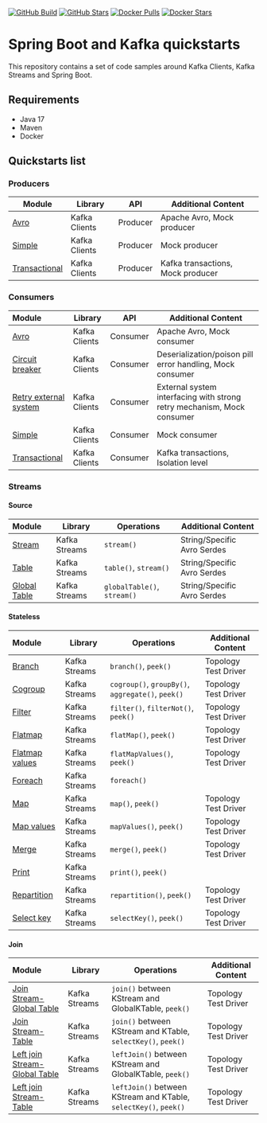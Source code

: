 [![GitHub Build](https://img.shields.io/github/workflow/status/loicgreffier/spring-boot-kafka-quickstarts/continuous-integration/main?logo=github&style=for-the-badge)](https://github.com/loicgreffier/spring-boot-kafka-quickstarts/actions/workflows/continuous_integration.yml)
[![GitHub Stars](https://img.shields.io/github/stars/loicgreffier/spring-boot-kafka-quickstarts?logo=github&style=for-the-badge)](https://github.com/loicgreffier/spring-boot-kafka-quickstarts)
[![Docker Pulls](https://img.shields.io/docker/pulls/loicgreffier/spring-boot-kafka-quickstarts?label=Pulls&logo=docker&style=for-the-badge)](https://hub.docker.com/r/loicgreffier/spring-boot-kafka-quickstarts/tags)
[![Docker Stars](https://img.shields.io/docker/stars/loicgreffier/spring-boot-kafka-quickstarts?label=Stars&logo=docker&style=for-the-badge)](https://hub.docker.com/r/loicgreffier/spring-boot-kafka-quickstarts)

# Spring Boot and Kafka quickstarts

This repository contains a set of code samples around Kafka Clients, Kafka Streams and Spring Boot. 

## Requirements

- Java 17
- Maven
- Docker 

## Quickstarts list

### Producers

| Module                                                                    | Library       | API      | Additional Content                |
|---------------------------------------------------------------------------|---------------|----------|-----------------------------------|
| [Avro](/kafka-producer-quickstarts/kafka-producer-avro)                   | Kafka Clients | Producer | Apache Avro, Mock producer        |
| [Simple](/kafka-producer-quickstarts/kafka-producer-simple)               | Kafka Clients | Producer | Mock producer                     |
| [Transactional](/kafka-producer-quickstarts/kafka-producer-transactional) | Kafka Clients | Producer | Kafka transactions, Mock producer |

### Consumers

| Module                                                                                    | Library       | API      | Additional Content                                                     |
|:------------------------------------------------------------------------------------------|---------------|----------|------------------------------------------------------------------------|
| [Avro](/kafka-consumer-quickstarts/kafka-consumer-avro)                                   | Kafka Clients | Consumer | Apache Avro, Mock consumer                                             |
| [Circuit breaker](/kafka-consumer-quickstarts/kafka-consumer-circuit-breaker)             | Kafka Clients | Consumer | Deserialization/poison pill error handling, Mock consumer              |
| [Retry external system](/kafka-consumer-quickstarts/kafka-consumer-retry-external-system) | Kafka Clients | Consumer | External system interfacing with strong retry mechanism, Mock consumer |
| [Simple](/kafka-consumer-quickstarts/kafka-consumer-simple)                               | Kafka Clients | Consumer | Mock consumer                                                          |
| [Transactional](/kafka-consumer-quickstarts/kafka-consumer-transactional)                 | Kafka Clients | Consumer | Kafka transactions, Isolation level                                    |

### Streams

#### Source

| Module                                                                            | Library       | Operations                  | Additional Content          |
|:----------------------------------------------------------------------------------|---------------|-----------------------------|-----------------------------|
| [Stream](/kafka-streams-quickstarts/kafka-streams-foreach)                        | Kafka Streams | `stream()`                  | String/Specific Avro Serdes |
| [Table](/kafka-streams-quickstarts/kafka-streams-join-stream-table)               | Kafka Streams | `table()`, `stream()`       | String/Specific Avro Serdes |
| [Global Table](/kafka-streams-quickstarts/kafka-streams-join-stream-global-table) | Kafka Streams | `globalTable()`, `stream()` | String/Specific Avro Serdes |

#### Stateless

| Module                                                                    | Library       | Operations                                        | Additional Content   |
|:--------------------------------------------------------------------------|---------------|---------------------------------------------------|----------------------|
| [Branch](/kafka-streams-quickstarts/kafka-streams-branch)                 | Kafka Streams | `branch()`, `peek()`                              | Topology Test Driver |
| [Cogroup](/kafka-streams-quickstarts/kafka-streams-cogroup)               | Kafka Streams | `cogroup()`, `groupBy()`, `aggregate()`, `peek()` | Topology Test Driver |
| [Filter](/kafka-streams-quickstarts/kafka-streams-filter)                 | Kafka Streams | `filter()`, `filterNot()`, `peek()`               | Topology Test Driver |
| [Flatmap](/kafka-streams-quickstarts/kafka-streams-flatmap)               | Kafka Streams | `flatMap()`, `peek()`                             | Topology Test Driver |
| [Flatmap values](/kafka-streams-quickstarts/kafka-streams-flatmap-values) | Kafka Streams | `flatMapValues()`, `peek()`                       | Topology Test Driver |
| [Foreach](/kafka-streams-quickstarts/kafka-streams-foreach)               | Kafka Streams | `foreach()`                                       |                      |
| [Map](/kafka-streams-quickstarts/kafka-streams-map)                       | Kafka Streams | `map()`, `peek()`                                 | Topology Test Driver |
| [Map values](/kafka-streams-quickstarts/kafka-streams-map-values)         | Kafka Streams | `mapValues()`, `peek()`                           | Topology Test Driver |
| [Merge](/kafka-streams-quickstarts/kafka-streams-merge)                   | Kafka Streams | `merge()`, `peek()`                               | Topology Test Driver |
| [Print](/kafka-streams-quickstarts/kafka-streams-print)                   | Kafka Streams | `print()`, `peek()`                               |                      |
| [Repartition](/kafka-streams-quickstarts/kafka-streams-repartition)       | Kafka Streams | `repartition()`, `peek()`                         | Topology Test Driver |
| [Select key](/kafka-streams-quickstarts/kafka-streams-select-key)         | Kafka Streams | `selectKey()`, `peek()`                           | Topology Test Driver |

#### Join

| Module                                                                                                  | Library       | Operations                                                       | Additional Content   |
|:--------------------------------------------------------------------------------------------------------|---------------|------------------------------------------------------------------|----------------------|
| [Join Stream-Global Table](/kafka-streams-quickstarts/kafka-streams-join-stream-global-table)           | Kafka Streams | `join()` between KStream and GlobalKTable, `peek()`              | Topology Test Driver |
| [Join Stream-Table](/kafka-streams-quickstarts/kafka-streams-join-stream-table)                         | Kafka Streams | `join()` between KStream and KTable, `selectKey()`, `peek()`     | Topology Test Driver |
| [Left join Stream-Global Table](/kafka-streams-quickstarts/kafka-streams-left-join-stream-global-table) | Kafka Streams | `leftJoin()` between KStream and GlobalKTable, `peek()`          | Topology Test Driver |
| [Left join Stream-Table](/kafka-streams-quickstarts/kafka-streams-left-join-stream-table)               | Kafka Streams | `leftJoin()` between KStream and KTable, `selectKey()`, `peek()` | Topology Test Driver |